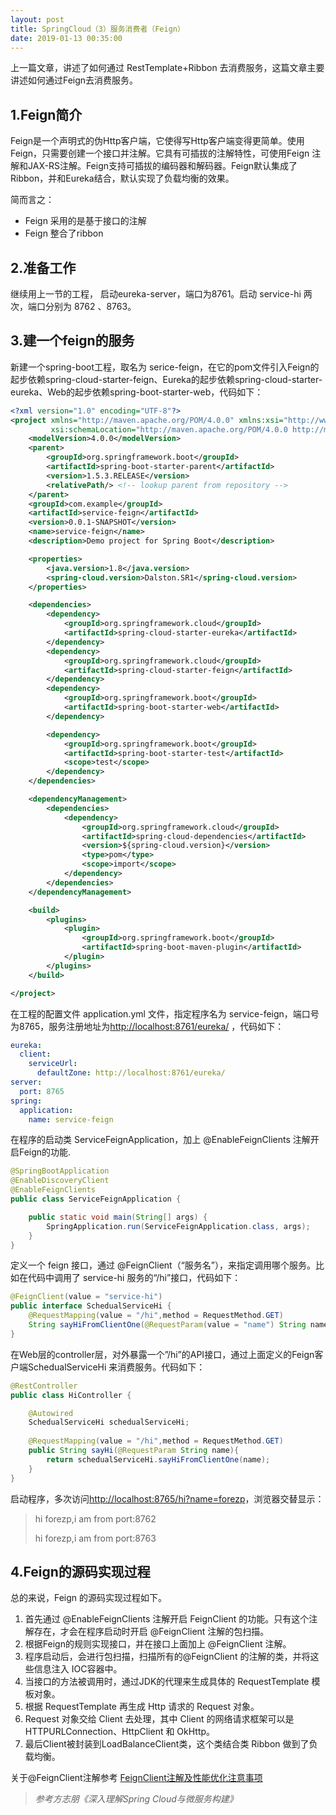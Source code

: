 ```yaml
---
layout: post
title: SpringCloud（3）服务消费者（Feign）
date: 2019-01-13 00:35:00
---
```

上一篇文章，讲述了如何通过 RestTemplate+Ribbon 去消费服务，这篇文章主要讲述如何通过Feign去消费服务。

## 1.Feign简介

Feign是一个声明式的伪Http客户端，它使得写Http客户端变得更简单。使用Feign，只需要创建一个接口并注解。它具有可插拔的注解特性，可使用Feign 注解和JAX-RS注解。Feign支持可插拔的编码器和解码器。Feign默认集成了Ribbon，并和Eureka结合，默认实现了负载均衡的效果。

简而言之：

- Feign 采用的是基于接口的注解
- Feign 整合了ribbon

## 2.准备工作

继续用上一节的工程， 启动eureka-server，端口为8761。启动 service-hi 两次，端口分别为 8762 、8763。

## 3.建一个feign的服务

新建一个spring-boot工程，取名为 serice-feign，在它的pom文件引入Feign的起步依赖spring-cloud-starter-feign、Eureka的起步依赖spring-cloud-starter-eureka、Web的起步依赖spring-boot-starter-web，代码如下：

```xml
<?xml version="1.0" encoding="UTF-8"?>
<project xmlns="http://maven.apache.org/POM/4.0.0" xmlns:xsi="http://www.w3.org/2001/XMLSchema-instance"
         xsi:schemaLocation="http://maven.apache.org/POM/4.0.0 http://maven.apache.org/xsd/maven-4.0.0.xsd">
    <modelVersion>4.0.0</modelVersion>
    <parent>
        <groupId>org.springframework.boot</groupId>
        <artifactId>spring-boot-starter-parent</artifactId>
        <version>1.5.3.RELEASE</version>
        <relativePath/> <!-- lookup parent from repository -->
    </parent>
    <groupId>com.example</groupId>
    <artifactId>service-feign</artifactId>
    <version>0.0.1-SNAPSHOT</version>
    <name>service-feign</name>
    <description>Demo project for Spring Boot</description>

    <properties>
        <java.version>1.8</java.version>
        <spring-cloud.version>Dalston.SR1</spring-cloud.version>
    </properties>

    <dependencies>
        <dependency>
            <groupId>org.springframework.cloud</groupId>
            <artifactId>spring-cloud-starter-eureka</artifactId>
        </dependency>
        <dependency>
            <groupId>org.springframework.cloud</groupId>
            <artifactId>spring-cloud-starter-feign</artifactId>
        </dependency>
        <dependency>
            <groupId>org.springframework.boot</groupId>
            <artifactId>spring-boot-starter-web</artifactId>
        </dependency>

        <dependency>
            <groupId>org.springframework.boot</groupId>
            <artifactId>spring-boot-starter-test</artifactId>
            <scope>test</scope>
        </dependency>
    </dependencies>

    <dependencyManagement>
        <dependencies>
            <dependency>
                <groupId>org.springframework.cloud</groupId>
                <artifactId>spring-cloud-dependencies</artifactId>
                <version>${spring-cloud.version}</version>
                <type>pom</type>
                <scope>import</scope>
            </dependency>
        </dependencies>
    </dependencyManagement>

    <build>
        <plugins>
            <plugin>
                <groupId>org.springframework.boot</groupId>
                <artifactId>spring-boot-maven-plugin</artifactId>
            </plugin>
        </plugins>
    </build>

</project>
```

在工程的配置文件 application.yml 文件，指定程序名为 service-feign，端口号为8765，服务注册地址为<http://localhost:8761/eureka/> ，代码如下：

```yml
eureka:
  client:
    serviceUrl:
      defaultZone: http://localhost:8761/eureka/
server:
  port: 8765
spring:
  application:
    name: service-feign
```

在程序的启动类 ServiceFeignApplication，加上 @EnableFeignClients 注解开启Feign的功能.

```java
@SpringBootApplication
@EnableDiscoveryClient
@EnableFeignClients
public class ServiceFeignApplication {

    public static void main(String[] args) {
        SpringApplication.run(ServiceFeignApplication.class, args);
    }
}
```

定义一个 feign 接口，通过 @FeignClient（“服务名”），来指定调用哪个服务。比如在代码中调用了 service-hi 服务的“/hi”接口，代码如下：

```java
@FeignClient(value = "service-hi")
public interface SchedualServiceHi {
    @RequestMapping(value = "/hi",method = RequestMethod.GET)
    String sayHiFromClientOne(@RequestParam(value = "name") String name);//@RequestParam注解必须写
}
```

在Web层的controller层，对外暴露一个”/hi”的API接口，通过上面定义的Feign客户端SchedualServiceHi 来消费服务。代码如下：

```java
@RestController
public class HiController {

    @Autowired
    SchedualServiceHi schedualServiceHi;
    
    @RequestMapping(value = "/hi",method = RequestMethod.GET)
    public String sayHi(@RequestParam String name){
        return schedualServiceHi.sayHiFromClientOne(name);
    }
}
```

启动程序，多次访问<http://localhost:8765/hi?name=forezp>，浏览器交替显示：

> hi forezp,i am from port:8762
>
> hi forezp,i am from port:8763


## 4.Feign的源码实现过程

总的来说，Feign 的源码实现过程如下。

1. 首先通过 @EnableFeignClients 注解开启 FeignClient 的功能。只有这个注解存在，才会在程序启动时开启 @FeignClient 注解的包扫描。
2. 根据Feign的规则实现接口，并在接口上面加上 @FeignClient 注解。
3. 程序启动后，会进行包扫描，扫描所有的@FeignClient 的注解的类，并将这些信息注入 IOC容器中。
4. 当接口的方法被调用时，通过JDK的代理来生成具体的 RequestTemplate 模板对象。
5. 根据 RequestTemplate 再生成 Http 请求的 Request 对象。
6. Request 对象交给 Client 去处理，其中 Client 的网络请求框架可以是 HTTPURLConnection、HttpClient 和 OkHttp。
7. 最后Client被封装到LoadBalanceClient类，这个类结合类 Ribbon 做到了负载均衡。


关于@FeignClient注解参考 [FeignClient注解及性能优化注意事项](https://www.cnblogs.com/moonandstar08/p/7565442.html)

> *参考方志朋《深入理解Spring Cloud与微服务构建》*
